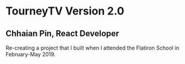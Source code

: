 # TourneyTV Version 2.0
## Chhaian Pin, React Developer

Re-creating a project that I built when I attended the Flatiron School in February-May 2019.